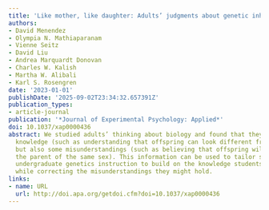 ```yaml
---
title: 'Like mother, like daughter: Adults’ judgments about genetic inheritance.'
authors:
- David Menendez
- Olympia N. Mathiaparanam
- Vienne Seitz
- David Liu
- Andrea Marquardt Donovan
- Charles W. Kalish
- Martha W. Alibali
- Karl S. Rosengren
date: '2023-01-01'
publishDate: '2025-09-02T23:34:32.657391Z'
publication_types:
- article-journal
publication: '*Journal of Experimental Psychology: Applied*'
doi: 10.1037/xap0000436
abstract: We studied adults’ thinking about biology and found that they had some correct
  knowledge (such as understanding that offspring can look different from their parents),
  but also some misunderstandings (such as believing that offspring will resemble
  the parent of the same sex). This information can be used to tailor secondary and
  undergraduate genetics instruction to build on the knowledge students already have
  while correcting the misunderstandings they might hold.
links:
- name: URL
  url: http://doi.apa.org/getdoi.cfm?doi=10.1037/xap0000436
---
```


